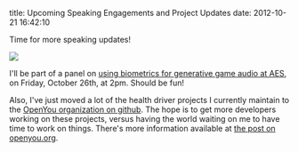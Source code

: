 title: Upcoming Speaking Engagements and Project Updates
date: 2012-10-21 16:42:10


Time for more speaking updates! 

![](/images/2012-10-21-updates-and-speaking/aes2012.jpg)

I'll be part of a panel on
[using biometrics for generative game audio at AES][1], on Friday,
October 26th, at 2pm. Should be fun!

Also, I've just moved a lot of the health driver projects I currently
maintain to the [OpenYou organization on github][2]. The hope is to
get more developers working on these projects, versus having the world
waiting on me to have time to work on things. There's more information
available at [the post on openyou.org][3].

[1]: http://www.aes.org/events/133/gameaudio/?ID=3261
[2]: http://www.github.com/openyou
[3]: http://www.openyou.org/2012/10/21/openyou-github-org/
